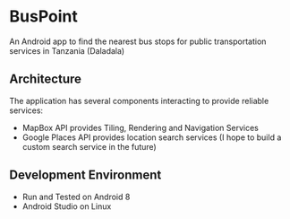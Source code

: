 # BusPoint
An Android app to find the nearest bus stops for public transportation services in Tanzania (Daladala)

## Architecture
The application has several components interacting to provide reliable services:
- MapBox API provides Tiling, Rendering and Navigation Services
- Google Places API provides location search services (I hope to build a custom search service in the future)

## Development Environment
- Run and Tested on Android 8
- Android Studio on Linux
